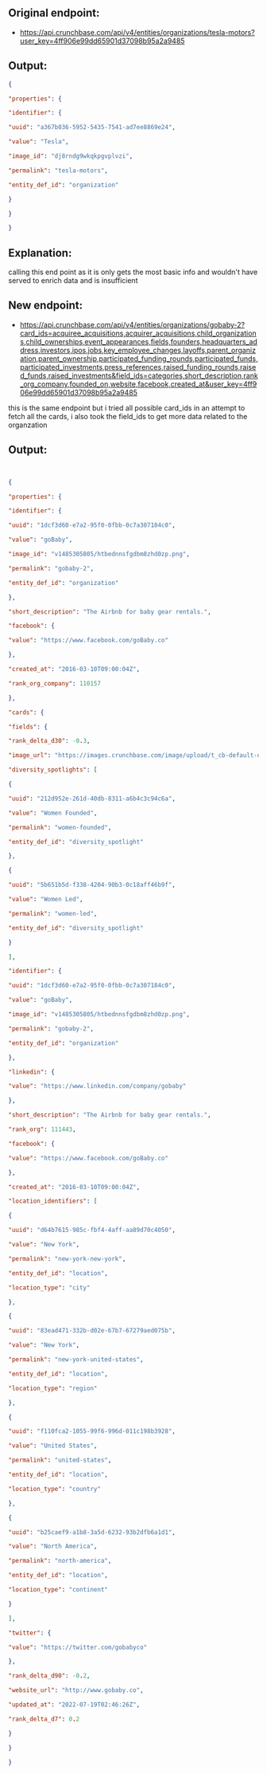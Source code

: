 ## Original endpoint:
- https://api.crunchbase.com/api/v4/entities/organizations/tesla-motors?user_key=4ff906e99dd65901d37098b95a2a9485

## Output:

```json
{

"properties": {

"identifier": {

"uuid": "a367b036-5952-5435-7541-ad7ee8869e24",

"value": "Tesla",

"image_id": "dj8rndg9wkqkpgvplvzi",

"permalink": "tesla-motors",

"entity_def_id": "organization"

}

}

}
```
## Explanation:
calling this end point as it is only gets the most basic info and wouldn't have served to enrich data and is insufficient

## New endpoint:
- https://api.crunchbase.com/api/v4/entities/organizations/gobaby-2?card_ids=acquiree_acquisitions,acquirer_acquisitions,child_organizations,child_ownerships,event_appearances,fields,founders,headquarters_address,investors,ipos,jobs,key_employee_changes,layoffs,parent_organization,parent_ownership,participated_funding_rounds,participated_funds,participated_investments,press_references,raised_funding_rounds,raised_funds,raised_investments&field_ids=categories,short_description,rank_org_company,founded_on,website,facebook,created_at&user_key=4ff906e99dd65901d37098b95a2a9485

this is the same endpoint but i tried all possible card_ids in an attempt to fetch all the cards, 
i also took the field_ids to get more data related to the organzation

## Output:
```json


{

"properties": {

"identifier": {

"uuid": "1dcf3d60-e7a2-95f0-0fbb-0c7a307184c0",

"value": "goBaby",

"image_id": "v1485305805/htbednnsfgdbm8zhd0zp.png",

"permalink": "gobaby-2",

"entity_def_id": "organization"

},

"short_description": "The Airbnb for baby gear rentals.",

"facebook": {

"value": "https://www.facebook.com/goBaby.co"

},

"created_at": "2016-03-10T09:00:04Z",

"rank_org_company": 110157

},

"cards": {

"fields": {

"rank_delta_d30": -0.3,

"image_url": "https://images.crunchbase.com/image/upload/t_cb-default-original/v1485305805/htbednnsfgdbm8zhd0zp.png",

"diversity_spotlights": [

{

"uuid": "212d952e-261d-40db-8311-a6b4c3c94c6a",

"value": "Women Founded",

"permalink": "women-founded",

"entity_def_id": "diversity_spotlight"

},

{

"uuid": "5b651b5d-f338-4204-90b3-0c18aff46b9f",

"value": "Women Led",

"permalink": "women-led",

"entity_def_id": "diversity_spotlight"

}

],

"identifier": {

"uuid": "1dcf3d60-e7a2-95f0-0fbb-0c7a307184c0",

"value": "goBaby",

"image_id": "v1485305805/htbednnsfgdbm8zhd0zp.png",

"permalink": "gobaby-2",

"entity_def_id": "organization"

},

"linkedin": {

"value": "https://www.linkedin.com/company/gobaby"

},

"short_description": "The Airbnb for baby gear rentals.",

"rank_org": 111443,

"facebook": {

"value": "https://www.facebook.com/goBaby.co"

},

"created_at": "2016-03-10T09:00:04Z",

"location_identifiers": [

{

"uuid": "d64b7615-985c-fbf4-4aff-aa89d70c4050",

"value": "New York",

"permalink": "new-york-new-york",

"entity_def_id": "location",

"location_type": "city"

},

{

"uuid": "83ead471-332b-d02e-67b7-67279aed075b",

"value": "New York",

"permalink": "new-york-united-states",

"entity_def_id": "location",

"location_type": "region"

},

{

"uuid": "f110fca2-1055-99f6-996d-011c198b3928",

"value": "United States",

"permalink": "united-states",

"entity_def_id": "location",

"location_type": "country"

},

{

"uuid": "b25caef9-a1b8-3a5d-6232-93b2dfb6a1d1",

"value": "North America",

"permalink": "north-america",

"entity_def_id": "location",

"location_type": "continent"

}

],

"twitter": {

"value": "https://twitter.com/gobabyco"

},

"rank_delta_d90": -0.2,

"website_url": "http://www.gobaby.co",

"updated_at": "2022-07-19T02:46:26Z",

"rank_delta_d7": 0.2

}

}

}
```
```